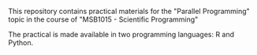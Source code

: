 This repository contains practical materials for the "Parallel Programming" topic in the course of "MSB1015 - Scientific Programming" 

The practical is made available in two programming languages: R and Python.


